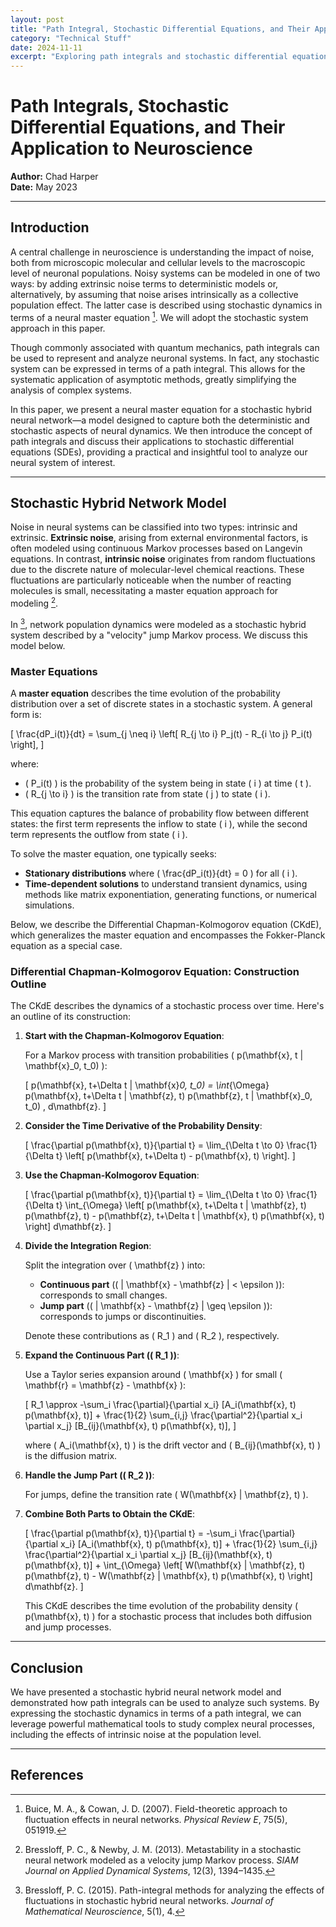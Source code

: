 ```yaml
---
layout: post
title: "Path Integral, Stochastic Differential Equations, and Their Application to Neuroscience"
category: "Technical Stuff"
date: 2024-11-11
excerpt: "Exploring path integrals and stochastic differential equations as powerful tools in neuroscience to understand the impact of intrinsic and extrinsic noise in neural systems."
---
```


# Path Integrals, Stochastic Differential Equations, and Their Application to Neuroscience

**Author:** Chad Harper  
**Date:** May 2023

---

## Introduction

A central challenge in neuroscience is understanding the impact of noise, both from microscopic molecular and cellular levels to the macroscopic level of neuronal populations. Noisy systems can be modeled in one of two ways: by adding extrinsic noise terms to deterministic models or, alternatively, by assuming that noise arises intrinsically as a collective population effect. The latter case is described using stochastic dynamics in terms of a neural master equation [^1]. We will adopt the stochastic system approach in this paper.

Though commonly associated with quantum mechanics, path integrals can be used to represent and analyze neuronal systems. In fact, any stochastic system can be expressed in terms of a path integral. This allows for the systematic application of asymptotic methods, greatly simplifying the analysis of complex systems.

In this paper, we present a neural master equation for a stochastic hybrid neural network—a model designed to capture both the deterministic and stochastic aspects of neural dynamics. We then introduce the concept of path integrals and discuss their applications to stochastic differential equations (SDEs), providing a practical and insightful tool to analyze our neural system of interest.

---

## Stochastic Hybrid Network Model

Noise in neural systems can be classified into two types: intrinsic and extrinsic. **Extrinsic noise**, arising from external environmental factors, is often modeled using continuous Markov processes based on Langevin equations. In contrast, **intrinsic noise** originates from random fluctuations due to the discrete nature of molecular-level chemical reactions. These fluctuations are particularly noticeable when the number of reacting molecules is small, necessitating a master equation approach for modeling [^3].

In [^4], network population dynamics were modeled as a stochastic hybrid system described by a "velocity" jump Markov process. We discuss this model below.

### Master Equations

A **master equation** describes the time evolution of the probability distribution over a set of discrete states in a stochastic system. A general form is:

\[
\frac{dP_i(t)}{dt} = \sum_{j \neq i} \left[ R_{j \to i} P_j(t) - R_{i \to j} P_i(t) \right],
\]

where:

- \( P_i(t) \) is the probability of the system being in state \( i \) at time \( t \).
- \( R_{j \to i} \) is the transition rate from state \( j \) to state \( i \).

This equation captures the balance of probability flow between different states: the first term represents the inflow to state \( i \), while the second term represents the outflow from state \( i \).

To solve the master equation, one typically seeks:

- **Stationary distributions** where \( \frac{dP_i(t)}{dt} = 0 \) for all \( i \).
- **Time-dependent solutions** to understand transient dynamics, using methods like matrix exponentiation, generating functions, or numerical simulations.

Below, we describe the Differential Chapman-Kolmogorov equation (CKdE), which generalizes the master equation and encompasses the Fokker-Planck equation as a special case.

### Differential Chapman-Kolmogorov Equation: Construction Outline

The CKdE describes the dynamics of a stochastic process over time. Here's an outline of its construction:

1. **Start with the Chapman-Kolmogorov Equation**:

   For a Markov process with transition probabilities \( p(\mathbf{x}, t | \mathbf{x}_0, t_0) \):

   \[
   p(\mathbf{x}, t+\Delta t | \mathbf{x}_0, t_0) = \int_{\Omega} p(\mathbf{x}, t+\Delta t | \mathbf{z}, t) p(\mathbf{z}, t | \mathbf{x}_0, t_0) \, d\mathbf{z}.
   \]

2. **Consider the Time Derivative of the Probability Density**:

   \[
   \frac{\partial p(\mathbf{x}, t)}{\partial t} = \lim_{\Delta t \to 0} \frac{1}{\Delta t} \left[ p(\mathbf{x}, t+\Delta t) - p(\mathbf{x}, t) \right].
   \]

3. **Use the Chapman-Kolmogorov Equation**:

   \[
   \frac{\partial p(\mathbf{x}, t)}{\partial t} = \lim_{\Delta t \to 0} \frac{1}{\Delta t} \int_{\Omega} \left[ p(\mathbf{x}, t+\Delta t | \mathbf{z}, t) p(\mathbf{z}, t) - p(\mathbf{z}, t+\Delta t | \mathbf{x}, t) p(\mathbf{x}, t) \right] d\mathbf{z}.
   \]

4. **Divide the Integration Region**:

   Split the integration over \( \mathbf{z} \) into:

   - **Continuous part** (\( \| \mathbf{x} - \mathbf{z} \| < \epsilon \)): corresponds to small changes.
   - **Jump part** (\( \| \mathbf{x} - \mathbf{z} \| \geq \epsilon \)): corresponds to jumps or discontinuities.

   Denote these contributions as \( R_1 \) and \( R_2 \), respectively.

5. **Expand the Continuous Part (\( R_1 \))**:

   Use a Taylor series expansion around \( \mathbf{x} \) for small \( \mathbf{r} = \mathbf{z} - \mathbf{x} \):

   \[
   R_1 \approx -\sum_i \frac{\partial}{\partial x_i} [A_i(\mathbf{x}, t) p(\mathbf{x}, t)] + \frac{1}{2} \sum_{i,j} \frac{\partial^2}{\partial x_i \partial x_j} [B_{ij}(\mathbf{x}, t) p(\mathbf{x}, t)],
   \]

   where \( A_i(\mathbf{x}, t) \) is the drift vector and \( B_{ij}(\mathbf{x}, t) \) is the diffusion matrix.

6. **Handle the Jump Part (\( R_2 \))**:

   For jumps, define the transition rate \( W(\mathbf{x} | \mathbf{z}, t) \).

7. **Combine Both Parts to Obtain the CKdE**:

   \[
   \frac{\partial p(\mathbf{x}, t)}{\partial t} = -\sum_i \frac{\partial}{\partial x_i} [A_i(\mathbf{x}, t) p(\mathbf{x}, t)] + \frac{1}{2} \sum_{i,j} \frac{\partial^2}{\partial x_i \partial x_j} [B_{ij}(\mathbf{x}, t) p(\mathbf{x}, t)] + \int_{\Omega} \left[ W(\mathbf{x} | \mathbf{z}, t) p(\mathbf{z}, t) - W(\mathbf{z} | \mathbf{x}, t) p(\mathbf{x}, t) \right] d\mathbf{z}.
   \]

   This CKdE describes the time evolution of the probability density \( p(\mathbf{x}, t) \) for a stochastic process that includes both diffusion and jump processes.

---

## Conclusion

We have presented a stochastic hybrid neural network model and demonstrated how path integrals can be used to analyze such systems. By expressing the stochastic dynamics in terms of a path integral, we can leverage powerful mathematical tools to study complex neural processes, including the effects of intrinsic noise at the population level.

---

## References

[^1]: Buice, M. A., & Cowan, J. D. (2007). Field-theoretic approach to fluctuation effects in neural networks. *Physical Review E*, 75(5), 051919.  
[^2]: Ullah, M., & Wolkenhauer, O. (2007). Family tree of Markov models in systems biology. *IET Systems Biology*, 1(4), 247–254.  
[^3]: Bressloff, P. C., & Newby, J. M. (2013). Metastability in a stochastic neural network modeled as a velocity jump Markov process. *SIAM Journal on Applied Dynamical Systems*, 12(3), 1394–1435.  
[^4]: Bressloff, P. C. (2015). Path-integral methods for analyzing the effects of fluctuations in stochastic hybrid neural networks. *Journal of Mathematical Neuroscience*, 5(1), 4.  
